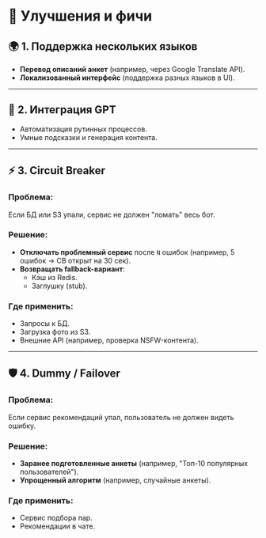 # 🚀 Улучшения и фичи

## 🌍 **1. Поддержка нескольких языков**

- **Перевод описаний анкет** (например, через Google Translate API).
- **Локализованный интерфейс** (поддержка разных языков в UI).

---

## 🤖 **2. Интеграция GPT**

- Автоматизация рутинных процессов.
- Умные подсказки и генерация контента.

---

## ⚡ **3. Circuit Breaker**

### **Проблема:**

Если БД или S3 упали, сервис не должен "ломать" весь бот.

### **Решение:**

- **Отключать проблемный сервис** после `N` ошибок (например, 5 ошибок → CB открыт на 30 сек).
- **Возвращать fallback-вариант**:
  - Кэш из Redis.
  - Заглушку (stub).

### **Где применить:**

- Запросы к БД.
- Загрузка фото из S3.
- Внешние API (например, проверка NSFW-контента).

---

## 🛡 **4. Dummy / Failover**

### **Проблема:**

Если сервис рекомендаций упал, пользователь не должен видеть ошибку.

### **Решение:**

- **Заранее подготовленные анкеты** (например, "Топ-10 популярных пользователей").
- **Упрощенный алгоритм** (например, случайные анкеты).

### **Где применить:**

- Сервис подбора пар.
- Рекомендации в чате.
